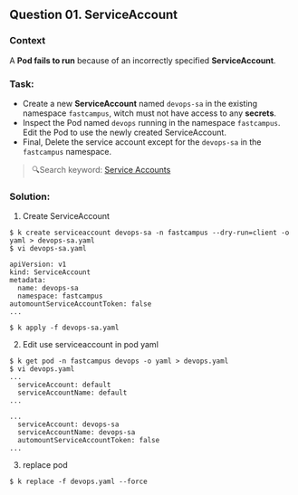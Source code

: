 ## Question 01. ServiceAccount

### Context
A **Pod fails to run** because of an incorrectly specified **ServiceAccount**.

### Task:
- Create a new **ServiceAccount** named `devops-sa` in the existing namespace `fastcampus`, witch must not have access to any **secrets**.
- Inspect the Pod named `devops` running in the namespace `fastcampus`. Edit the Pod to use the newly created ServiceAccount.
- Final, Delete the service account except for the `devops-sa` in the `fastcampus` namespace.

> 🔍Search keyword: [Service Accounts](https://kubernetes.io/docs/tasks/configure-pod-container/configure-service-account/#opt-out-of-api-credential-automounting)

### Solution:
1. Create ServiceAccount
```shell
$ k create serviceaccount devops-sa -n fastcampus --dry-run=client -o yaml > devops-sa.yaml
$ vi devops-sa.yaml

apiVersion: v1
kind: ServiceAccount
metadata:
  name: devops-sa
  namespace: fastcampus
automountServiceAccountToken: false
...

$ k apply -f devops-sa.yaml
```

2. Edit use serviceaccount in pod yaml
```shell
$ k get pod -n fastcampus devops -o yaml > devops.yaml
$ vi devops.yaml
...
  serviceAccount: default
  serviceAccountName: default
...

...
  serviceAccount: devops-sa
  serviceAccountName: devops-sa
  automountServiceAccountToken: false
...
```

3. replace pod
```shell
$ k replace -f devops.yaml --force
```